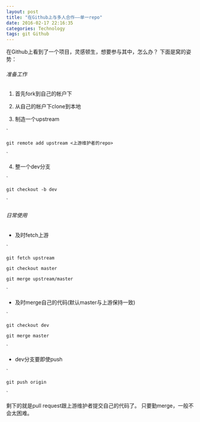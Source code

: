 ```yaml
---
layout: post
title: "在Github上与多人合作——单一repo"
date: 2016-02-17 22:16:35
categories: Technology
tags: git Github
---
```


在Github上看到了一个项目，灵感顿生，想要参与其中，怎么办？
下面是窝的姿势：

###### 准备工作

1. 首先fork到自己的帐户下

2. 从自己的帐户下clone到本地

3. 制造一个upstream

`

    git remote add upstream <上游维护者的repo>

`

4. 整一个dev分支

`

    git checkout -b dev

`

###### 日常使用

- 及时fetch上游

`

    git fetch upstream

    git checkout master

    git merge upstream/master

`
    
- 及时merge自己的代码(默认master与上游保持一致)

`

    git checkout dev

    git merge master

`
    
- dev分支要即使push

`

    git push origin

`

剩下的就是pull request跟上游维护者提交自己的代码了。
只要勤merge，一般不会太困难。

